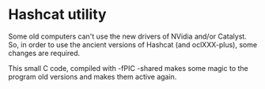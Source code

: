 # Hashcat utility

Some old computers can't use the new drivers of NVidia and/or Catalyst.
So, in order to use the ancient versions of Hashcat (and oclXXX-plus),
some changes are required.

This small C code, compiled with -fPIC -shared makes some magic to the
program old versions and makes them active again.
